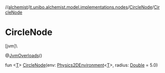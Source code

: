 //[alchemist](../../../index.md)/[it.unibo.alchemist.model.implementations.nodes](../index.md)/[CircleNode](index.md)/[CircleNode](-circle-node.md)

# CircleNode

[jvm]\

@[JvmOverloads](https://kotlinlang.org/api/latest/jvm/stdlib/kotlin.jvm/-jvm-overloads/index.html)()

fun <[T](index.md)> [CircleNode](-circle-node.md)(env: [Physics2DEnvironment](../../it.unibo.alchemist.model.interfaces.environments/-physics2-d-environment/index.md)<[T](index.md)>, radius: [Double](https://kotlinlang.org/api/latest/jvm/stdlib/kotlin/-double/index.html) = 5.0)
